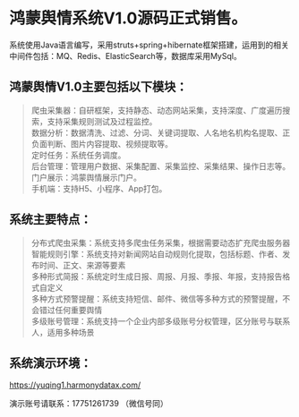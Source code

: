 # 鸿蒙舆情系统V1.0源码正式销售。
  
 
 
 
系统使用Java语言编写，采用struts+spring+hibernate框架搭建，运用到的相关中间件包括：MQ、Redis、ElasticSearch等，数据库采用MySql。


## 鸿蒙舆情V1.0主要包括以下模块：  
>爬虫采集器：自研框架，支持静态、动态网站采集，支持深度、广度遍历搜索，支持采集规则测试及过程监控。  
>数据分析：数据清洗、过滤、分词、关键词提取、人名地名机构名提取、正负面判断、图片内容提取、视频提取等。  
>定时任务：系统任务调度。  
>后台管理：管理用户数据、采集配置、采集监控、采集结果、操作日志等。  
>门户展示：鸿蒙舆情展示门户。  
>手机端：支持H5、小程序、App打包。  

  
## 系统主要特点：
>分布式爬虫采集：系统支持多爬虫任务采集，根据需要动态扩充爬虫服务器  
>智能规则引擎：系统支持对新闻网站自动规则化提取，包括标题、作者、发布时间、正文、来源等要素  
>多种形式简报：系统定时生成日报、周报、月报、季报、年报，支持报告格式自定义  
>多种方式预警提醒：系统支持短信、邮件、微信等多种方式的预警提醒，不会错过任何重要舆情  
>多级账号管理：系统支持一个企业内部多级账号分权管理，区分账号与联系人，适用多种场景  
  
## 系统演示环境：  
https://yuqing1.harmonydatax.com/   
  
演示账号请联系：17751261739 （微信号同）
